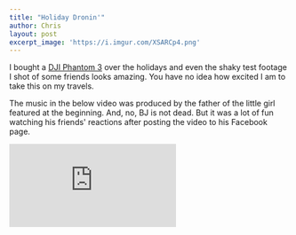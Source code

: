 ```yaml
---
title: "Holiday Dronin'"
author: Chris
layout: post
excerpt_image: 'https://i.imgur.com/XSARCp4.png'
---
```


I bought a [DJI Phantom 3](http://www.amazon.com/gp/product/B013U0F6EQ) over the holidays and even the shaky test footage I shot of some friends looks amazing. You have no idea how excited I am to take this on my travels.

The music in the below video was produced by the father of the little girl featured at the beginning. And, no, BJ is not dead. But it was a lot of fun watching his friends' reactions after posting the video to his Facebook page.

<div class='video responsive'>
    <iframe src='https://www.youtube.com/embed/5A6Ftt61Gds?VQ=HD1080&amp;showinfo=0' frameborder='0' allowfullscreen></iframe>
</div>
